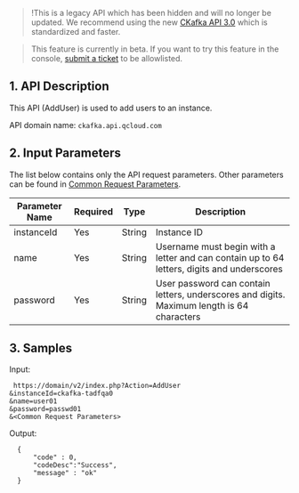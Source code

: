 >!This is a legacy API which has been hidden and will no longer be updated. We recommend using the new [CKafka API 3.0](https://intl.cloud.tencent.com/document/product/597/36407) which is standardized and faster.
>

> This feature is currently in beta. If you want to try this feature in the console, [submit a ticket](https://console.cloud.tencent.com/workorder/category) to be allowlisted.

## 1. API Description

This API (AddUser) is used to add users to an instance.

API domain name: `ckafka.api.qcloud.com`

## 2. Input Parameters

The list below contains only the API request parameters. Other parameters can be found in [Common Request Parameters](https://intl.cloud.tencent.com/document/product/406/5883).

| Parameter Name | Required | Type | Description |
| --- | --- | --- | --- |
| instanceId | Yes | String | Instance ID |
| name| Yes | String | Username must begin with a letter and can contain up to 64 letters, digits and underscores |
| password| Yes | String | User password can contain letters, underscores and digits. Maximum length is 64 characters |

## 3. Samples

Input:

```
 https://domain/v2/index.php?Action=AddUser
&instanceId=ckafka-tadfqa0
&name=user01
&password=passwd01
&<Common Request Parameters>
```

Output:

```
  {
      "code" : 0,
      "codeDesc":"Success",
      "message" : "ok"
  }

```
